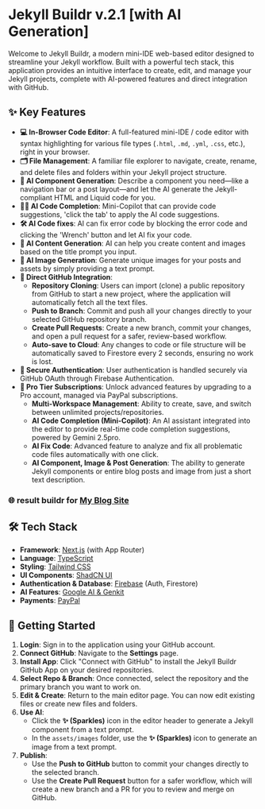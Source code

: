 # Jekyll Buildr v.2.1 [with AI Generation]

Welcome to Jekyll Buildr, a modern mini-IDE web-based editor designed to streamline your Jekyll workflow. Built with a powerful tech stack, this application provides an intuitive interface to create, edit, and manage your Jekyll projects, complete with AI-powered features and direct integration with GitHub.

## ✨ Key Features

*   **💻 In-Browser Code Editor**: A full-featured mini-IDE / code editor with syntax highlighting for various file types (`.html`, `.md`, `.yml`, `.css`, etc.), right in your browser.
*   **🗂️ File Management**: A familiar file explorer to navigate, create, rename, and delete files and folders within your Jekyll project structure.
*   **🤖 AI Component Generation**: Describe a component you need—like a navigation bar or a post layout—and let the AI generate the Jekyll-compliant HTML and Liquid code for you.
*   **🧑‍💻️ AI Code Completion**: Mini-Copilot that can provide code suggestions, 'click the tab' to apply the AI code suggestions.
*   **🛠️ AI Code fixes**: AI can fix error code by blocking the error code and clicking the 'Wrench' button and let AI fix your code.
*   **🧾️ AI Content Generation**: AI can help you create content and images based on the title prompt you input.
*   **🎨 AI Image Generation**: Generate unique images for your posts and assets by simply providing a text prompt.
*   **🚀 Direct GitHub Integration**:
    *   **Repository Cloning**: Users can import (clone) a public repository from GitHub to start a new project, where the application will automatically fetch all the text files.
    *   **Push to Branch**: Commit and push all your changes directly to your selected GitHub repository branch.
    *   **Create Pull Requests**: Create a new branch, commit your changes, and open a pull request for a safer, review-based workflow.
    *   **Auto-save to Cloud**: Any changes to code or file structure will be automatically saved to Firestore every 2 seconds, ensuring no work is lost.
*   **🔐 Secure Authentication**: User authentication is handled securely via GitHub OAuth through Firebase Authentication.
*   **👑 Pro Tier Subscriptions**: Unlock advanced features by upgrading to a Pro account, managed via PayPal subscriptions.
    - **Multi-Workspace Management**: Ability to create, save, and switch between unlimited projects/repositories.
    - **AI Code Completion (Mini-Copilot)**: An AI assistant integrated into the editor to provide real-time code completion suggestions, powered by Gemini 2.5pro.
    - **AI Fix Code**: Advanced feature to analyze and fix all problematic code files automatically with one click.
    - **AI Component, Image & Post Generation**: The ability to generate Jekyll components or entire blog posts and image from just a short text description.

### 🌐️ result buildr for [My Blog Site](https://daffadevhosting.github.io/blog/)

## 🛠️ Tech Stack

*   **Framework**: [Next.js](https://nextjs.org/) (with App Router)
*   **Language**: [TypeScript](https://www.typescriptlang.org/)
*   **Styling**: [Tailwind CSS](https://tailwindcss.com/)
*   **UI Components**: [ShadCN UI](https://ui.shadcn.com/)
*   **Authentication & Database**: [Firebase](https://firebase.google.com/) (Auth, Firestore)
*   **AI Features**: [Google AI & Genkit](https://firebase.google.com/docs/genkit)
*   **Payments**: [PayPal](https://www.paypal.com/)

## 🚀 Getting Started

1.  **Login**: Sign in to the application using your GitHub account.
2.  **Connect GitHub**: Navigate to the **Settings** page.
3.  **Install App**: Click "Connect with GitHub" to install the Jekyll Buildr GitHub App on your desired repositories.
4.  **Select Repo & Branch**: Once connected, select the repository and the primary branch you want to work on.
5.  **Edit & Create**: Return to the main editor page. You can now edit existing files or create new files and folders.
6.  **Use AI**:
    *   Click the **✨ (Sparkles)** icon in the editor header to generate a Jekyll component from a text prompt.
    *   In the `assets/images` folder, use the **✨ (Sparkles)** icon to generate an image from a text prompt.
7.  **Publish**:
    *   Use the **Push to GitHub** button to commit your changes directly to the selected branch.
    *   Use the **Create Pull Request** button for a safer workflow, which will create a new branch and a PR for you to review and merge on GitHub.
